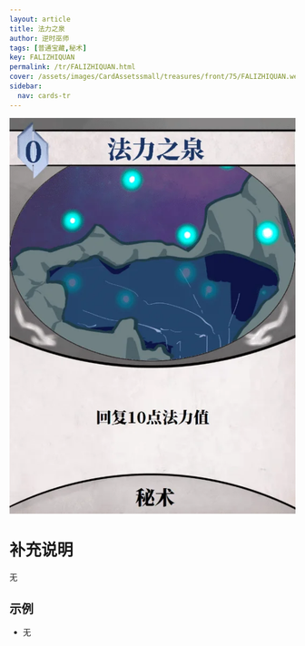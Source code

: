 ```yaml
---
layout: article
title: 法力之泉
author: 逆时巫师
tags: [普通宝藏,秘术]
key: FALIZHIQUAN
permalink: /tr/FALIZHIQUAN.html
cover: /assets/images/CardAssetssmall/treasures/front/75/FALIZHIQUAN.webp
sidebar:
  nav: cards-tr
---
```

![](/assets/images/CardAssets/treasures/front/75/FALIZHIQUAN.webp)

# 补充说明
无


## 示例
* 无